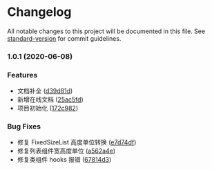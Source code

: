 # Changelog

All notable changes to this project will be documented in this file. See [standard-version](https://github.com/conventional-changelog/standard-version) for commit guidelines.

### 1.0.1 (2020-06-08)


### Features

* 文档补全 ([d39d81d](https://github.com/dominicleo/remax-virtual-list/commit/d39d81d69c37fe272d9e09d7867a89f6f7406133))
* 新增在线文档 ([25ac5fd](https://github.com/dominicleo/remax-virtual-list/commit/25ac5fd8d46b4575b0e95b5b00ab740f3d9b03a7))
* 项目初始化 ([172c982](https://github.com/dominicleo/remax-virtual-list/commit/172c98209aec0190e85a582511d466024ca38651))


### Bug Fixes

* 修复 FixedSizeList 高度单位转换 ([e7d74df](https://github.com/dominicleo/remax-virtual-list/commit/e7d74df407f5105826836e81ccace4e639e32e36))
* 修复列表组件宽高度单位 ([a562a4e](https://github.com/dominicleo/remax-virtual-list/commit/a562a4e7ecbb1d536ca80369ec7fe0e6a48afd20))
* 修复类组件 hooks 报错 ([67814d3](https://github.com/dominicleo/remax-virtual-list/commit/67814d3b25db6a70828b1217beee10824db408de))
